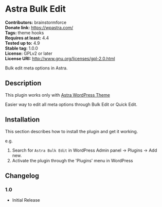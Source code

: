 # Astra Bulk Edit #
**Contributors:** brainstormforce  
**Donate link:** https://wpastra.com/  
**Tags:** theme hooks  
**Requires at least:** 4.4  
**Tested up to:** 4.9  
**Stable tag:** 1.0.0  
**License:** GPLv2 or later  
**License URI:** http://www.gnu.org/licenses/gpl-2.0.html  

Bulk edit meta options in Astra.

## Description ##

This plugin works only with <a href="https://wpastra.com/">Astra WordPress Theme</a>

Easier way to edit all meta options through Bulk Edit or Quick Edit.

## Installation ##

This section describes how to install the plugin and get it working.

e.g.

1. Search for `Astra Bulk Edit` in WordPress Admin panel -> Plugins -> Add new.
1. Activate the plugin through the 'Plugins' menu in WordPress

## Changelog ##

### 1.0 ###
* Initial Release
